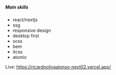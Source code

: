 ##### Main skills
- react/nextjs
- ssg
- responsive design
- desktop first
- scss
- bem
- itcss
- atomic

Live: https://ricardoolivaalonso-next02.vercel.app/
